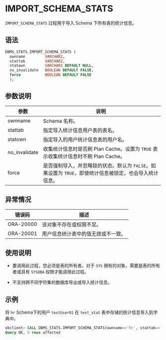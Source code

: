 # IMPORT_SCHEMA_STATS 

`IMPORT_SCHEMA_STATS` 过程用于导入 Schema 下所有表的统计信息。

## 语法 

```sql
DBMS_STATS.IMPORT_SCHEMA_STATS (
  ownname         VARCHAR2,
  stattab         VARCHAR2, 
  statown         VARCHAR2 DEFAULT NULL,
  no_invalidate   BOOLEAN DEFAULT FALSE,
  force           BOOLEAN DEFAULT FALSE
  );
```

## 参数说明 

|      参数       |                                      说明                                   |
|---------------|------------------------------------------------------------------------------|
| ownname       | Schema 名称。                                                                |
| stattab       | 指定导入统计信息用户表的表名。                                                 |
| statown       | 指定导入的用户统计信息表的用户名。                                              |
| no_invalidate | 收集统计信息时是否刷 Plan Cache。设置为 `TRUE` 表示收集统计信息时不刷 Plan Cache。  |
| force         | 是否强制导入，并忽略锁的状态。默认为 `FALSE`。如果设置为 `TRUE`，即使统计信息被锁定，也会导入统计信息。 |



## 异常情况 

|    错误码    |        描述         |
|-----------|-------------------|
| ORA-20000 | 该对象不存在或权限不足。      |
| ORA-20001 | 用户信息统计表中的值无效或不一致。 |



## 使用说明 

* 要调用此过程，您必须是表的所有者。对于 `SYS` 拥有的对象，需要是表的所有者或具有 `SYSDBA` 权限才能调用此过程。 

* 不支持跨不同字符集的数据库导出或导入统计信息。


## 示例 

将 `hr` Schema下的用户 `testUser01` 在 `test_stat` 表中存储的统计信息导入到字典中。

```sql
obclient> CALL DBMS_STATS.IMPORT_SCHEMA_STATS(ownname=>'hr', stattab=>'test_stat', statown=>'testUser01');
Query OK, 0 rows affected
```